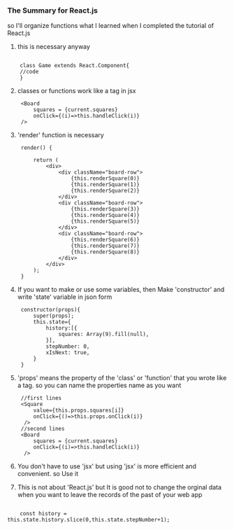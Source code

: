 ### The Summary for React.js 

so I'll organize functions what I learned when I completed the tutorial of React.js


1. this is necessary anyway

<pr>
<code>    
    class Game extends React.Component{
    //code
    }
</code>    
</pr>

2. classes or functions work like a tag in jsx

        <Board 
            squares = {current.squares}
            onClick={(i)=>this.handleClick(i)}
        /> 
  
3. 'render' function is necessary

        render() {
     
            return (
                <div>
                    <div className="board-row">
                        {this.renderSquare(0)}
                        {this.renderSquare(1)}
                        {this.renderSquare(2)}
                    </div>
                    <div className="board-row">
                        {this.renderSquare(3)}
                        {this.renderSquare(4)}
                        {this.renderSquare(5)}
                    </div>
                    <div className="board-row">
                        {this.renderSquare(6)}
                        {this.renderSquare(7)}
                        {this.renderSquare(8)}
                    </div>
                </div>
            );
        }

4. If you want to make or use some variables, then Make 'constructor' and write 'state' variable in json form

        constructor(props){
            super(props);
            this.state={
                history:[{
                    squares: Array(9).fill(null),
                }],
                stepNumber: 0,
                xIsNext: true,
            }
        }
    
5. 'props' means the property of the 'class' or 'function' that you wrote like a tag. so you can name the properties name as you want

        //first lines
        <Square 
            value={this.props.squares[i]}
            onClick={()=>this.props.onClick(i)}
         />
        //second lines
        <Board 
            squares = {current.squares}
            onClick={(i)=>this.handleClick(i)}
         />
6. You don't have to use 'jsx' but using 'jsx' is more efficient and convenient. so Use it

7. This is not about 'React.js' but It is good not to change the orginal data when you want to leave the records of the past of your web app
<pr>
<code>    
    const history = this.state.history.slice(0,this.state.stepNumber+1);
</code>    
</pr>


  
